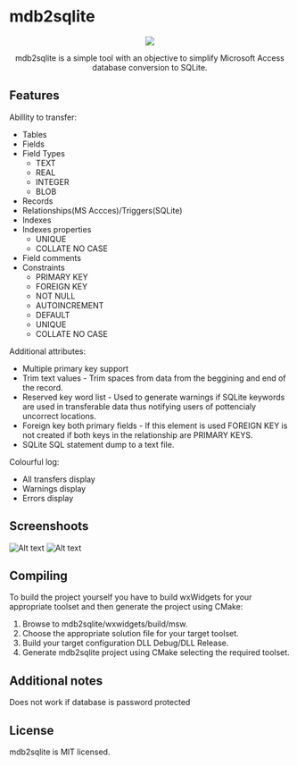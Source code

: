 # mdb2sqlite
<p align="center"><img src="img/start-window.png"></p>
<p align="center">mdb2sqlite is a simple tool with an objective to simplify Microsoft Access database conversion to SQLite.</p>

## Features
Abillity to transfer:
* Tables
* Fields
* Field Types
  * TEXT
  * REAL
  * INTEGER
  * BLOB
* Records
* Relationships(MS Accces)/Triggers(SQLite)
* Indexes 
* Indexes properties
  * UNIQUE
  * COLLATE NO CASE
* Field comments
* Constraints
  * PRIMARY KEY
  * FOREIGN KEY
  * NOT NULL
  * AUTOINCREMENT
  * DEFAULT
  * UNIQUE
  * COLLATE NO CASE
  
Additional attributes:
 * Multiple primary key support
 * Trim text values - Trim spaces from data from the beggining and end of the record.
 * Reserved key word list - Used to generate warnings if SQLite keywords are used in transferable data thus notifying users of pottencialy uncorrect locations.
 * Foreign key both primary fields - If this element is used FOREIGN KEY is not created if both keys in the relationship are PRIMARY KEYS.
 * SQLite SQL statement dump to a text file.
 
Colourful log:
 * All transfers display
 * Warnings display
 * Errors display
  
## Screenshoots
![Alt text](img/configuration-window.png)
![Alt text](img/structure-preview-window.png)

## Compiling
To build the project yourself you have to build wxWidgets for your appropriate toolset and then generate the project using CMake:

1) Browse to mdb2sqlite/wxwidgets/build/msw. 
2) Choose the appropriate solution file for your target toolset.
3) Build your target configuration DLL Debug/DLL Release.
4) Generate mdb2sqlite project using CMake selecting the required toolset.

## Additional notes
Does not work if database is password protected

## License
mdb2sqlite is MIT licensed.
